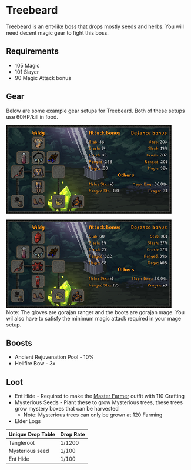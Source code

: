 # Treebeard

Treebeard is an ent-like boss that drops mostly seeds and herbs. You will need decent magic gear to fight this boss.

## Requirements

* 105 Magic
* 101 Slayer
* 90 Magic Attack bonus

## Gear

Below are some example gear setups for Treebeard. Both of these setups use 60HP/kill in food.

![](<../../.gitbook/assets/image (10).png>)

![](<../../.gitbook/assets/image (11).png>)\
Note: The gloves are gorajan ranger and the boots are gorajan mage. You wil also have to satisfy the minimum magic attack required in your mage setup.

## Boosts

* Ancient Rejuvenation Pool - 10%
* Hellfire Bow - 3x

## Loot

* Ent Hide - Required to make the [Master Farmer](../../custom-items/equippables.md#master-farmer-outfit) outfit with 110 Crafting
* Mysterious Seeds - Plant these to grow Mysterious trees, these trees grow mystery boxes that can be harvested
  * Note: Mysterious trees can only be grown at 120 Farming
* Elder Logs

| Unique Drop Table | Drop Rate |
| ----------------- | --------- |
| Tangleroot        | 1/1200    |
| Mysterious seed   | 1/100     |
| Ent Hide          | 1/100     |
